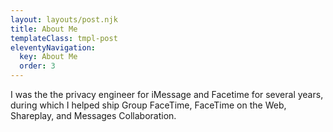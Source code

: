 ```yaml
---
layout: layouts/post.njk
title: About Me
templateClass: tmpl-post
eleventyNavigation:
  key: About Me
  order: 3
---
```


I was the the privacy engineer for iMessage and Facetime for several years, during which I helped ship Group FaceTime, FaceTime on the Web, Shareplay, and Messages Collaboration.